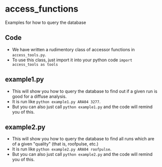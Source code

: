 # access_functions
Examples for how to query the database

## Code
- We have written a rudimentory class of accessor functions in `access_tools.py`.
- To use this class, just import it into your python code `import access_tools as tools`

## example1.py
- This will show you how to query the database to find out if a given run is good for a diffuse analysis.
- It is run like `python example1.py ARA04 3277`.
- But you can also just call `python example1.py` and the code will remind you of this.

## example2.py
- This will show you how to query the database to find all runs which are of a given "quality" (that is, roofpulse, etc.)
- It is run like `python example2.py ARA04 roofpulse`.
- But you can also just call `python example2.py` and the code will remind you of this.